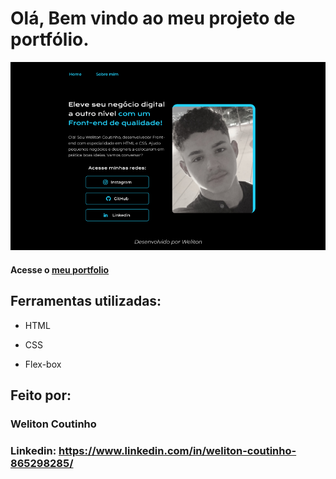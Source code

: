 # Olá, Bem vindo ao meu projeto de portfólio.

![image](fotos/prit-da-pagina.png)

#### Acesse o [meu portfolio](https://welitoncoutinho.github.io/portfolio/) 

## Ferramentas utilizadas:

* HTML

* CSS

* Flex-box

## Feito por:

### Weliton Coutinho

### Linkedin: https://www.linkedin.com/in/weliton-coutinho-865298285/
